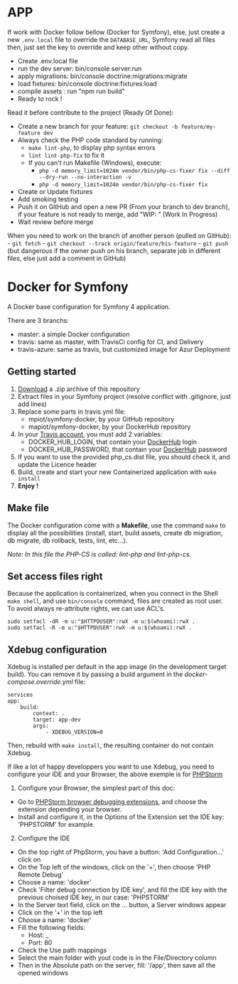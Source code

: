# APP
If work with Docker follow bellow (Docker for Symfony), else, just create a new `.env.local` file to override the 
`DATABASE_URL`, Symfony read all files then, just set the key to override and keep other without copy.

  - Create .env.local file
  - run the dev server: bin/console server:run
  - apply migrations: bin/console doctrine:migrations:migrate
  - load fixtures: bin/console doctrine:fixtures:load
  - compile assets : run "npm run build" 
  - Ready to rock !

Read it before contribute to the project (Ready Of Done):
  - Create a new branch for your feature: `git checkout -b feature/my-feature dev`
  - Always check the PHP code standard by running:
    - `make lint-php`, to display php syntax errors
    - `lint lint-php-fix` to fix it
    - If you can't run Makefile (Windows), execute: 
        - `php -d memory_limit=1024m vendor/bin/php-cs-fixer fix --diff --dry-run --no-interaction -v`
        - `php -d memory_limit=1024m vendor/bin/php-cs-fixer fix`
  - Create or Update fixtures
  - Add smoking testing
  - Push it on GitHub and open a new PR (From your branch to dev branch), if your feature is not ready to merge, add "WIP: " (Work In Progress)
  - Wait review before merge

  When you need to work on the branch of another person (pulled on GitHub):
    - `git fetch`
    - `git checkout --track origin/feature/his-feature`
    - `git push` (but dangerous if the owner push on his branch, separate job in different files, else just add a comment
    in GitHub) 

# Docker for Symfony
A Docker base configuration for Symfony 4 application.

There are 3 branchs:
 - master: a simple Docker configuration
 - travis: same as master, with TravisCi config for CI, and Delivery
 - travis-azure: same as travis, but customized image for Azur Deployment

## Getting started
 1. [Download](https://github.com/mpiot/docker4symfony/archive/master.zip) a .zip archive of this repository
 2. Extract files in your Symfony project (resolve conflict with .gitignore, just add lines)
 3. Replace some parts in travis.yml file:
    * mpiot/symfony-docker, by your GitHub repository
    * mapiot/symfony-docker, by your DockerHub repository
 4. In your [Travis account](https://travis-ci.org/), you must add 2 variables:
    * DOCKER_HUB_LOGIN, that contain your [DockerHub](https://hub.docker.com/) login
    * DOCKER_HUB_PASSWORD, that contain your [DockerHub](https://hub.docker.com/) password
 5. If you want to use the provided php_cs.dist file, you should check it, and update the Licence header
 6. Build, create and start your new Containerized application with `make install`
 7. **Enjoy !**
 
## Make file
The Docker configuration come with a **Makefile**, use the command `make` to display all the possibilities (install, start, build assets, create db migration, db migrate, db rollback, tests, lint, etc...).

*Note: In this file the PHP-CS is called: lint-php and lint-php-cs.*

## Set access files right
Because the application is containerized, when you connect in the Shell `make shell`, and use `bin/console` command, files are created as root user. To avoid always re-attribute rights, we can use ACL's.

    sudo setfacl -dR -m u:"$HTTPDUSER":rwX -m u:$(whoami):rwX .
    sudo setfacl -R -m u:"$HTTPDUSER":rwX -m u:$(whoami):rwX .

## Xdebug configuration
Xdebug is installed per default in the app image (in the development target build). You can remove it by passing a build argument in the *docker-compose.override.yml* file:

    services
    app:
        build:
            context: .
            target: app-dev
            args:
                - XDEBUG_VERSION=0

Then, rebuild with `make install`, the resulting container do not contain Xdebug.

If like a lot of happy developpers you want to use Xdebug, you need to configure your IDE and your Browser, the above exemple is for [PHPStorm](https://www.jetbrains.com/phpstorm/)

1. Configure your Browser, the simplest part of this doc:

  - Go to [PHPStorm browser debugging extensions](https://confluence.jetbrains.com/display/PhpStorm/Browser+Debugging+Extensions), and choose the extension depending
  your browser.
  - Install and configure it, in the Options of the Extension set the IDE key: 'PHPSTORM' for example.

2. Configure the IDE

  - On the top right of PhpStorm, you have a button: 'Add Configuration...' click on
  - On the Top left of the windows, click on the '+', then choose 'PHP Remote Debug'
  - Choose a name: 'docker'
  - Check 'Filter debug connection by IDE key', and fill the IDE key with the previous choised IDE key, in our case: 'PHPSTORM'
  - In the Server text field, click on the ... button, a Server windows appear
  - Click on the '+' in the top left
  - Choose a name: 'docker'
  - Fill the following fields:
     - Host: _
     - Port: 80
  - Check the Use path mappings
  - Select the main folder with yout code is in the File/Directory column
  - Then in the Absolute path on the server, fill: '/app', then save all the opened windows
  
